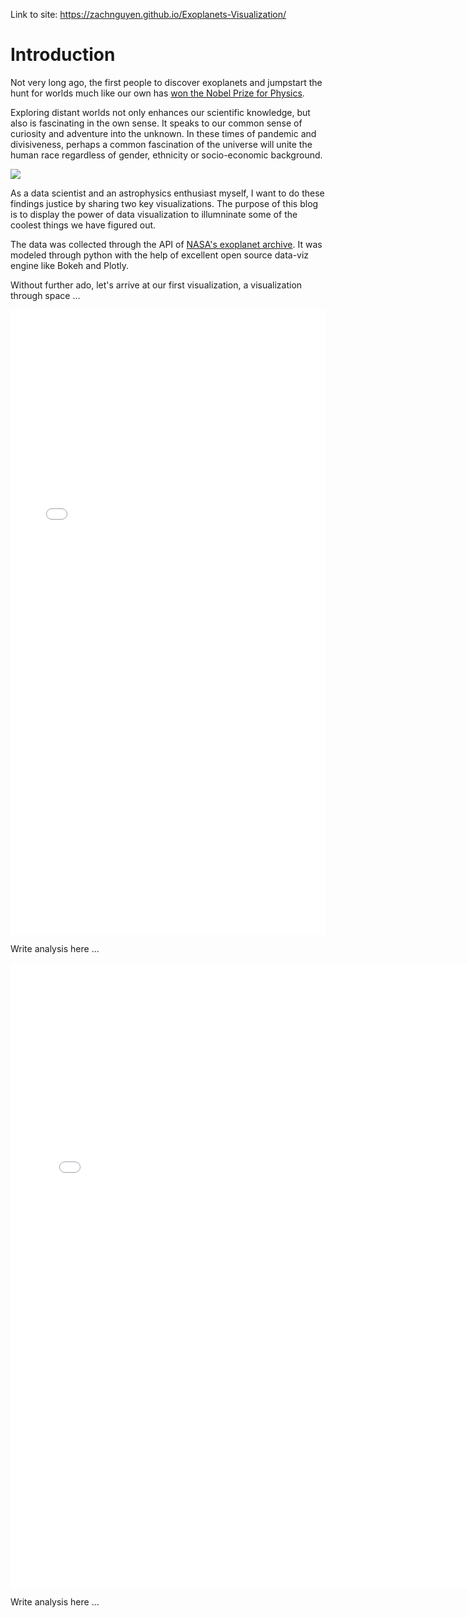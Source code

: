 Link to site: https://zachnguyen.github.io/Exoplanets-Visualization/

# Introduction

Not very long ago, the first people to discover exoplanets and jumpstart the hunt for worlds much like our own has [won the Nobel Prize for Physics](https://www.newscientist.com/article/2218951-nobel-prize-in-physics-for-discovery-of-exoplanet-orbiting-a-star/#:~:text=The%20Nobel%20prize%20in%20physics,Earth's%20place%20in%20the%20cosmos.!). 

Exploring distant worlds not only enhances our scientific knowledge, but also is fascinating in the own sense. It speaks to our common sense of curiosity and adventure into the unknown. In these times of pandemic and divisiveness, perhaps a common fascination of the universe will unite the human race regardless of gender, ethnicity or socio-economic background.

![](https://www.economist.com/sites/default/files/images/2018/10/articles/main/20181006_stp003.jpg)

As a data scientist and an astrophysics enthusiast myself, I want to do these findings justice by sharing two key visualizations. The purpose of this blog is to display the power of data visualization to illumninate some of the coolest things we have figured out. 

The data was collected through the API of [NASA's exoplanet archive](https://exoplanetarchive.ipac.caltech.edu/). It was modeled through python with the help of excellent open source data-viz engine like Bokeh and Plotly. 

Without further ado, let's arrive at our first visualization, a visualization through space ...

<iframe src="/images/Star_Coordinate_Viz_Norm.html" sandbox="allow-same-origin allow-scripts" width="100%" height="1000" scrolling="no" seamless="seamless" frameborder="0"> </iframe>



Write analysis here ...

<iframe src="/images/Pair-wise_exoplanet_characteristic.html" sandbox="allow-same-origin allow-scripts" width="150%" height="1000" scrolling="no" seamless="seamless" frameborder="0"> </iframe>

Write analysis here ...
